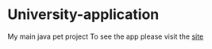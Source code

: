 # University-application
My main java pet project
To see the app please visit the [site](http://university.chirkov-projects.ru/)
